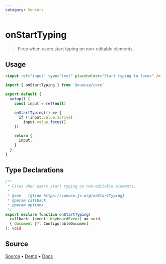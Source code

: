 ```yaml
---
category: Sensors
---
```


<!--DEMO_STARTS-->
<script setup>
import Demo from './demo.vue'
</script>
<DemoContainer><Demo/></DemoContainer>
<!--DEMO_ENDS-->

<!--HEAD_STARTS--><!--HEAD_ENDS-->


# onStartTyping

> Fires when users start typing on non-editable elements.

## Usage

```html
<input ref="input" type="text" placeholder="Start typing to focus" />
```

```ts {7-10}
import { onStartTyping } from '@vueuse/core'

export default {
  setup() {
    const input = ref(null)

    onStartTyping(() => {
      if (!input.value.active)
        input.value.focus()
    })

    return {
      input,
    }
  },
}
```


<!--FOOTER_STARTS-->
## Type Declarations

```typescript
/**
 * Fires when users start typing on non-editable elements.
 *
 * @see   {@link https://vueuse.js.org/onStartTyping}
 * @param callback
 * @param options
 */
export declare function onStartTyping(
  callback: (event: KeyboardEvent) => void,
  { document }?: ConfigurableDocument
): void
```

## Source

[Source](https://github.com/antfu/vueuse/blob/master/packages/core/onStartTyping/index.ts) • [Demo](https://github.com/antfu/vueuse/blob/master/packages/core/onStartTyping/demo.vue) • [Docs](https://github.com/antfu/vueuse/blob/master/packages/core/onStartTyping/index.md)


<!--FOOTER_ENDS-->